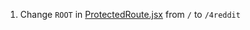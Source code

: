 <!-- 1. changed `basename` in [App.jsx](src/App.jsx) from `/` to `/4reddit`
2. changed `Logo`'s `href` property in [FourBar.jsx](src/components/FourBar.jsx) from `/` to `/4reddit` -->

1. Change `ROOT` in [ProtectedRoute.jsx](src/components/ProtectedRoute.jsx) from `/` to `/4reddit`
